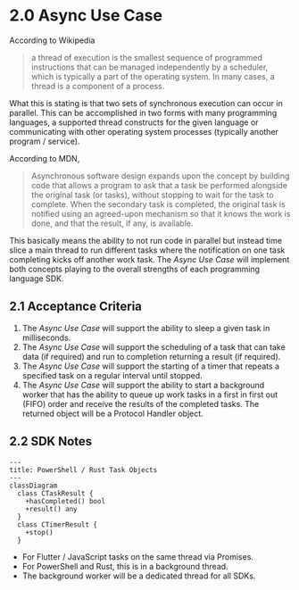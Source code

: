 # 2.0 Async Use Case

According to Wikipedia

> a thread of execution is the smallest sequence of programmed instructions that can be managed independently by a scheduler, which is typically a part of the operating system. In many cases, a thread is a component of a process.

What this is stating is that two sets of synchronous execution can occur in parallel. This can be accomplished in two forms with many programming languages, a supported thread constructs for the given language or communicating with other operating system processes (typically another program / service).

According to MDN,

> Asynchronous software design expands upon the concept by building code that allows a program to ask that a task be performed alongside the original task (or tasks), without stopping to wait for the task to complete. When the secondary task is completed, the original task is notified using an agreed-upon mechanism so that it knows the work is done, and that the result, if any, is available.

This basically means the ability to not run code in parallel but instead time slice a main thread to run different tasks where the notification on one task completing kicks off another work task. The *Async Use Case* will implement both concepts playing to the overall strengths of each programming language SDK.

## 2.1 Acceptance Criteria

1. The *Async Use Case* will support the ability to sleep a given task in milliseconds.
2. The *Async Use Case* will support the scheduling of a task that can take data (if required) and run to completion returning a result (if required).
3. The *Async Use Case* will support the starting of a timer that repeats a specified task on a regular interval until stopped.
4. The *Async Use Case* will support the ability to start a background worker that has the ability to queue up work tasks in a first in first out (FIFO) order and receive the results of the completed tasks. The returned object will be a Protocol Handler object.

## 2.2 SDK Notes

```mermaid
---
title: PowerShell / Rust Task Objects
---
classDiagram
  class CTaskResult {
    +hasCompleted() bool
    +result() any
  }
  class CTimerResult {
    +stop()
  }
```

- For Flutter / JavaScript tasks on the same thread via Promises.
- For PowerShell and Rust, this is in a background thread.
- The background worker will be a dedicated thread for all SDKs.
